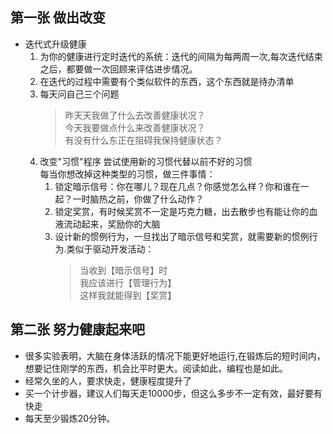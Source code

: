 ## 第一张 做出改变
* 迭代式升级健康
    1. 为你的健康进行定时迭代的系统：迭代的间隔为每两周一次,每次迭代结束之后，都要做一次回顾来评估进步情况。  
    1. 在迭代的过程中需要有个类似软件的东西，这个东西就是待办清单
    1. 每天问自己三个问题
        > 昨天天我做了什么去改善健康状况？  
        > 今天我要做点什么来改善健康状况？  
        > 有没有什么东正在阻碍我保持健康状态？
    1. 改变"习惯"程序
        尝试使用新的习惯代替以前不好的习惯  
        每当你想改掉这种类型的习惯，做三件事情：
        1. 锁定暗示信号：你在哪儿？现在几点？你感觉怎么样？你和谁在一起？一时脑热之前，你做了什么动作？
        1. 锁定奖赏，有时候奖赏不一定是巧克力糖，出去散步也有能让你的血液流动起来，奖励你的大脑
        1. 设计新的惯例行为，一旦找出了暗示信号和奖赏，就需要新的惯例行为.类似于驱动开发活动：
            >当收到【暗示信号】时  
            >我应该进行【管理行为】  
            >这样我就能得到【奖赏】  
        
## 第二张 努力健康起来吧
* 很多实验表明，大脑在身体活跃的情况下能更好地运行,在锻炼后的短时间内，想要记住刚学的东西，机会比平时更大。阅读如此，编程也是如此。
* 经常久坐的人，要求快走，健康程度提升了
* 买一个计步器，建议人们每天走10000步，但这么多步不一定有效，最好要有快走
* 每天至少锻炼20分钟。
